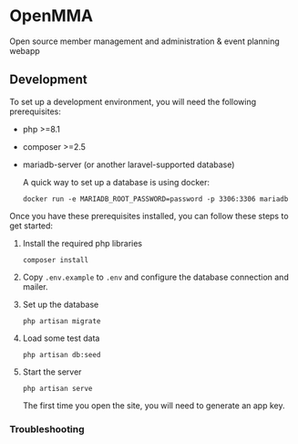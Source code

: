 # OpenMMA
Open source member management and administration & event planning webapp

## Development
To set up a development environment, you will need the following prerequisites:
- php >=8.1
- composer >=2.5
- mariadb-server (or another laravel-supported database)

    A quick way to set up a database is using docker:
    ```
    docker run -e MARIADB_ROOT_PASSWORD=password -p 3306:3306 mariadb
    ```

Once you have these prerequisites installed, you can follow these steps to get
started:

1. Install the required php libraries
    ```
    composer install
    ```

2. Copy `.env.example` to `.env` and configure the database connection and mailer.

3. Set up the database
    ```
    php artisan migrate
    ```

4. Load some test data
    ```
    php artisan db:seed
    ```

5. Start the server
    ```
    php artisan serve
    ```
    The first time you open the site, you will need to generate an app key.


### Troubleshooting